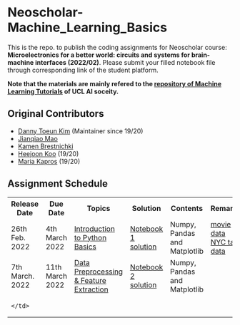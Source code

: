 # Neoscholar-Machine_Learning_Basics

This is the repo. to publish the coding assignments for Neoscholar course: **Microelectronics for a better world: circuits and systems for brain-machine interfaces (2022/02)**. Please submit your filled notebook file through corresponding link of the student platform.

**Note that the materials are mainly refered to the [repository of Machine Learning Tutorials](https://github.com/UCLAIS/Machine-Learning-Tutorials) of UCL AI soceity.**

## Original Contributors

- [Danny Toeun Kim](https://github.com/kimdanny) (Maintainer since 19/20)
- [Jianqiao Mao](https://github.com/JianqiaoMao)
- [Kamen Brestnichki](https://github.com/KamenB)
- [Heejoon Koo](https://github.com/hee9joon) (19/20)
- [Maria Kapros](https://github.com/karyam) (19/20)

## Assignment Schedule

<table>
  <tr>
    <th>Release Date</th>
    <th>Due Date</th>
    <th>Topics</th>
    <th>Solution</th>
    <th>Contents</th>
    <th>Remarks</th>  
  </tr>
  
  <tr>
    <td>26th Feb. 2022</td>
    <td>4th March 2022</td>
    <td><a href="https://github.com/JianqiaoMao/Neoscholar-Machine_Learning_Basics/tree/main/Assignment%201">Introduction to Python Basics</a> <br></td>
    <td><a href="https://github.com/JianqiaoMao/Neoscholar-Machine_Learning_Basics/tree/main/Solutions"> Notebook 1 solution</a> <br></td>
    <td>Numpy, Pandas and Matplotlib</td>
    <td> 
        <a href="https://www.kaggle.com/PromptCloudHQ/imdb-data">movie data</a> <br>
        <a href="https://www.kaggle.com/c/nyc-taxi-trip-duration/data">NYC taxi data</a> 
    </td>
  </tr>
  
  <tr>
    <td>7th March. 2022</td>
    <td>11th March 2022</td>
    <td><a href="https://github.com/JianqiaoMao/Neoscholar-Machine_Learning_Basics/tree/main/Assignment%202">Data Preprocessing & Feature Extraction</a> <br></td>
    <td><a href="https://github.com/JianqiaoMao/Neoscholar-Machine_Learning_Basics/tree/main/Solutions"> Notebook 2 solution</a> <br></td>
    <td>Numpy, Pandas and Matplotlib</td>
  </tr>
    <td> 

    </td>  
    
</table>
